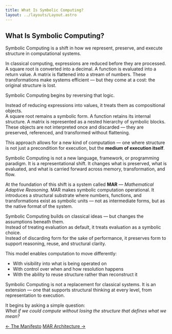 ```yaml
---
title: What Is Symbolic Computing?
layout: ../layouts/Layout.astro
---
```


## What Is Symbolic Computing?

Symbolic Computing is a shift in how we represent, preserve, and execute structure in computational systems.

In classical computing, expressions are reduced before they are processed. A square root is converted into a decimal. A function is evaluated into a return value. A matrix is flattened into a stream of numbers. These transformations make systems efficient — but they come at a cost: the original structure is lost.

Symbolic Computing begins by reversing that logic.

Instead of reducing expressions into values, it treats them as compositional objects.  
A square root remains a symbolic form. A function retains its internal structure. A matrix is represented as a nested hierarchy of symbolic blocks. These objects are not interpreted once and discarded — they are preserved, referenced, and transformed without flattening.

This approach allows for a new kind of computation — one where structure is not just a precondition for execution, but the **medium of execution itself**.

Symbolic Computing is not a new language, framework, or programming paradigm. It is a representational shift. It changes what is preserved, what is evaluated, and what is carried forward across memory, transformation, and flow.

At the foundation of this shift is a system called **MAR** — *Mathematical Adaptive Reasoning*. MAR makes symbolic computation operational. It introduces a structural substrate where numbers, functions, and transformations exist as symbolic units — not as intermediate forms, but as the native format of the system.

Symbolic Computing builds on classical ideas — but changes the assumptions beneath them.  
Instead of treating evaluation as default, it treats evaluation as a symbolic choice.  
Instead of discarding form for the sake of performance, it preserves form to support reasoning, reuse, and structural clarity.

This model enables computation to move differently:

- With visibility into what is being operated on  
- With control over when and how resolution happens  
- With the ability to reuse structure rather than reconstruct it

Symbolic Computing is not a replacement for classical systems. It is an extension — one that supports structural thinking at every level, from representation to execution.

It begins by asking a simple question:  
*What if we could compute without losing the structure that defines what we mean?*



<div class="flex justify-between text-sm text-gray-600 mt-12">
  <a href="/manifesto" class="no-underline hover:underline">← The Manifesto</a>
  <a href="/mar" class="no-underline hover:underline">MAR Architecture →</a>
</div>
